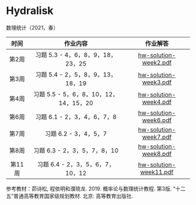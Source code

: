 # Hydralisk

数理统计（2021，春）

|  时间  |                作业内容                |                     作业解答                     |
|:------:|:--------------------------------------:|:------------------------------------------------:|
|  第2周 |    习题 5.3 - 4，6，8，9，18，23，25   | [hw-solution-week2.pdf](./hw-solution-week2.pdf) |
|  第3周 |    习题 5.4 - 2，5，8，9，13，18，19   | [hw-solution-week3.pdf](./hw-solution-week3.pdf) |
|  第4周 | 习题 5.5 - 5，6，8，10，12，14，15，20 | [hw-solution-week4.pdf](./hw-solution-week4.pdf) |
|  第6周 |       习题 6.1 - 2，3，4，6，7，8      | [hw-solution-week6.pdf](./hw-solution-week6.pdf) |
|  第7周 |          习题 6.2 - 3，4，5，7         | [hw-solution-week7.pdf](./hw-solution-week7.pdf) |
|  第8周 |      习题 6.3 - 2，3，5，7，8，10      | [hw-solution-week8.pdf](./hw-solution-week8.pdf) |
| 第11周 |    习题 6.4 - 2，3，5，6，7，10，12    | [hw-solution-week11.pdf](hw-solution-week11.pdf) |

参考教材：茆诗松, 程依明和濮晓龙. 2019. 概率论与数理统计教程. 第3版. “十二五”普通高等教育国家级规划教材. 北京: 高等教育出版社.